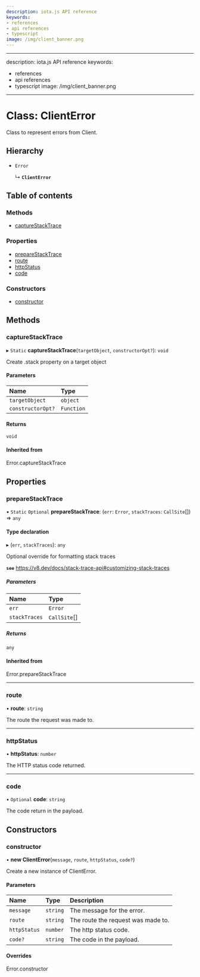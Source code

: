 ```yaml
---
description: iota.js API reference
keywords:
- references
- api references
- typescript
image: /img/client_banner.png
---
```

---
description: iota.js API reference
keywords:
- references
- api references
- typescript
image: /img/client_banner.png
---
# Class: ClientError

Class to represent errors from Client.

## Hierarchy

- `Error`

  ↳ **`ClientError`**

## Table of contents

### Methods

- [captureStackTrace](ClientError.md#capturestacktrace)

### Properties

- [prepareStackTrace](ClientError.md#preparestacktrace)
- [route](ClientError.md#route)
- [httpStatus](ClientError.md#httpstatus)
- [code](ClientError.md#code)

### Constructors

- [constructor](ClientError.md#constructor)

## Methods

### captureStackTrace

▸ `Static` **captureStackTrace**(`targetObject`, `constructorOpt?`): `void`

Create .stack property on a target object

#### Parameters

| Name | Type |
| :------ | :------ |
| `targetObject` | `object` |
| `constructorOpt?` | `Function` |

#### Returns

`void`

#### Inherited from

Error.captureStackTrace

## Properties

### prepareStackTrace

▪ `Static` `Optional` **prepareStackTrace**: (`err`: `Error`, `stackTraces`: `CallSite`[]) => `any`

#### Type declaration

▸ (`err`, `stackTraces`): `any`

Optional override for formatting stack traces

**`see`** https://v8.dev/docs/stack-trace-api#customizing-stack-traces

##### Parameters

| Name | Type |
| :------ | :------ |
| `err` | `Error` |
| `stackTraces` | `CallSite`[] |

##### Returns

`any`

#### Inherited from

Error.prepareStackTrace

___

### route

• **route**: `string`

The route the request was made to.

___

### httpStatus

• **httpStatus**: `number`

The HTTP status code returned.

___

### code

• `Optional` **code**: `string`

The code return in the payload.

## Constructors

### constructor

• **new ClientError**(`message`, `route`, `httpStatus`, `code?`)

Create a new instance of ClientError.

#### Parameters

| Name | Type | Description |
| :------ | :------ | :------ |
| `message` | `string` | The message for the error. |
| `route` | `string` | The route the request was made to. |
| `httpStatus` | `number` | The http status code. |
| `code?` | `string` | The code in the payload. |

#### Overrides

Error.constructor
